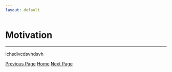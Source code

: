 ```yaml
---
layout: default
---
```


# Motivation
* * *


ichsdivcdsvhdsvh



<div class="nextbutton-container">
  <a href="{{ site.baseurl }}/" class="previous-button">Previous Page</a>
  <a href="{{ site.baseurl }}/" class="home-button">Home</a>
  <a href="/veh-col-NY/pages/basic-stats.html" class="next-button">Next Page</a>
</div>

<!-- <a href="../index.html" class="btn">Back html</a>

<a href="/veh-col-NY/index.html" class="btn">Back html parent</a>

<a href="{{ site.baseurl }}/" class="btn">Back baseurl</a>


<a href="/veh-col-NY/pages/basic-stats.html" class="btn">Basic Statistics</a> -->